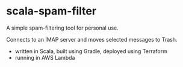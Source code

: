 # scala-spam-filter

A simple spam-filtering tool for personal use.

Connects to an IMAP server and moves selected messages to Trash.

- written in Scala, built using Gradle, deployed using Terraform
- running in AWS Lambda

